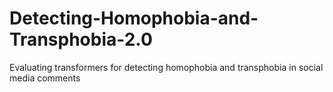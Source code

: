 # Detecting-Homophobia-and-Transphobia-2.0
Evaluating transformers for detecting homophobia and transphobia in social media comments

